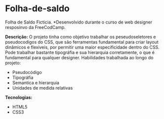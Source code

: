 # Folha-de-saldo
 Folha de Saldo Ficticia.
 *Desenvolvido durante o curso de web designer resposinvo da FreeCodCamp.

**Descrição:**
O projeto tinha como objetivo trabalhar os peseudoseletores e pseudocodigos do CSS, que são ferramentas fundamental para criar layout dinâmicos e flexiveis, por permitir uma maior especificidade dentro do CSS. Pode trabalhar bastante tipográfia e sua hierarquia corretamente, o que é fundamental para qualquer designer. Habilidades trabalhada ao longo do projeto:

* Pseudocódigo
* Tipográfia
* Semantica e hierarquia
* Unidades de medida relativas

**Tecnologias:**
* HTML5
* CSS3 
